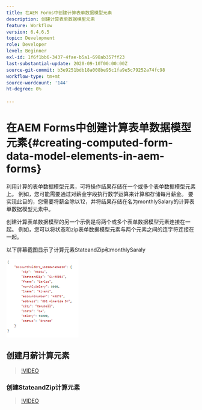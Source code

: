 ```yaml
---
title: 在AEM Forms中创建计算表单数据模型元素
description: 创建计算表单数据模型元素
feature: Workflow
version: 6.4,6.5
topic: Development
role: Developer
level: Beginner
exl-id: 1f6f1bb6-3437-4fae-b5a1-698ab357ff23
last-substantial-update: 2020-09-10T00:00:00Z
source-git-commit: b3e9251bdb18a008be95c1fa9e5c79252a74fc98
workflow-type: tm+mt
source-wordcount: '144'
ht-degree: 0%

---
```


# 在AEM Forms中创建计算表单数据模型元素{#creating-computed-form-data-model-elements-in-aem-forms}

利用计算的表单数据模型元素，可将操作结果存储在一个或多个表单数据模型元素上。 例如，您可能需要通过对薪金字段执行数学运算来计算和存储每月薪金。 要实现此目的，您需要将薪金除以12，并将结果存储在名为monthlySalary的计算表单数据模型元素中。

创建计算表单数据模型的另一个示例是将两个或多个表单数据模型元素连接在一起。 例如，您可以将状态和zip表单数据模型元素与两个元素之间的连字符连接在一起。

以下屏幕截图显示了计算元素StateandZip和monthlySaraly

![computedfmelement](assets/computedfdmelement.gif)

## 创建月薪计算元素

>[!VIDEO](https://video.tv.adobe.com/v/23855?quality=12&learn=on)

### 创建StateandZip计算元素

>[!VIDEO](https://video.tv.adobe.com/v/23856?quality=12&learn=on)
